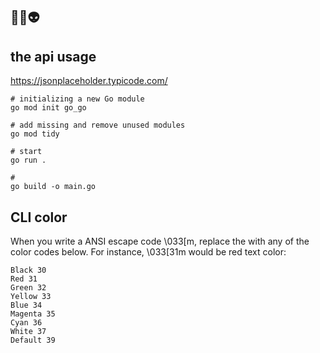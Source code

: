## 🤖👾👽

## the api usage
https://jsonplaceholder.typicode.com/

```
# initializing a new Go module
go mod init go_go

# add missing and remove unused modules
go mod tidy

# start
go run .

#
go build -o main.go
```

## CLI color
When you write a ANSI escape code \033[<color>m, replace the <color> with any of the color codes below. For instance, \033[31m would be red text color:
```
Black 30
Red 31
Green 32
Yellow 33
Blue 34
Magenta 35
Cyan 36
White 37
Default 39
```
